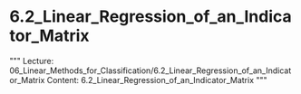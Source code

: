 # 6.2_Linear_Regression_of_an_Indicator_Matrix
"""
Lecture: 06_Linear_Methods_for_Classification/6.2_Linear_Regression_of_an_Indicator_Matrix
Content: 6.2_Linear_Regression_of_an_Indicator_Matrix
"""
